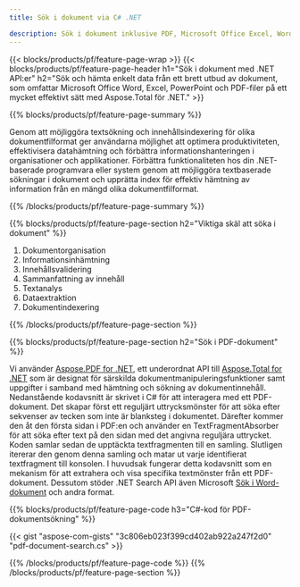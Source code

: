 ```yaml
---
title: Sök i dokument via C# .NET 

description: Sök i dokument inklusive PDF, Microsoft Office Excel, Word, PowerPoint och mer via din .NET-applikation. Sök efter dokument online via app.
---
```


{{< blocks/products/pf/feature-page-wrap >}}
{{< blocks/products/pf/feature-page-header h1="Sök i dokument med .NET API:er" h2="Sök och hämta enkelt data från ett brett utbud av dokument, som omfattar Microsoft Office Word, Excel, PowerPoint och PDF-filer på ett mycket effektivt sätt med Aspose.Total för .NET." >}}

{{% blocks/products/pf/feature-page-summary %}}

Genom att möjliggöra textsökning och innehållsindexering för olika dokumentfilformat ger användarna möjlighet att optimera produktiviteten, effektivisera datahämtning och förbättra informationshanteringen i organisationer och applikationer. Förbättra funktionaliteten hos din .NET-baserade programvara eller system genom att möjliggöra textbaserade sökningar i dokument och upprätta index för effektiv hämtning av information från en mängd olika dokumentfilformat.

{{% /blocks/products/pf/feature-page-summary  %}}

{{% blocks/products/pf/feature-page-section  h2="Viktiga skäl att söka i dokument" %}}

1. Dokumentorganisation
1. Informationsinhämtning
1. Innehållsvalidering 
1. Sammanfattning av innehåll 
1. Textanalys
1. Dataextraktion 
1. Dokumentindexering 


{{% /blocks/products/pf/feature-page-section %}}

{{% blocks/products/pf/feature-page-section  h2="Sök i PDF-dokument" %}}

Vi använder [Aspose.PDF for .NET](https://products.aspose.com/pdf/net/), ett underordnat API till [Aspose.Total for .NET](https://products.aspose.com/total/net/) som är designat för särskilda dokumentmanipuleringsfunktioner samt uppgifter i samband med hämtning och sökning av dokumentinnehåll. Nedanstående kodavsnitt är skrivet i C# för att interagera med ett PDF-dokument. Det skapar först ett reguljärt uttrycksmönster för att söka efter sekvenser av tecken som inte är blanksteg i dokumentet. Därefter kommer den åt den första sidan i PDF:en och använder en TextFragmentAbsorber för att söka efter text på den sidan med det angivna reguljära uttrycket. Koden samlar sedan de upptäckta textfragmenten till en samling. Slutligen itererar den genom denna samling och matar ut varje identifierat textfragment till konsolen. I huvudsak fungerar detta kodavsnitt som en mekanism för att extrahera och visa specifika textmönster från ett PDF-dokument. Dessutom stöder .NET Search API även Microsoft [Sök i Word-dokument](https://products.aspose.com/total/net/search/word/) och andra format.

{{% blocks/products/pf/feature-page-code h3="C#-kod för PDF-dokumentsökning" %}}

{{< gist "aspose-com-gists" "3c806eb023f399cd402ab922a247f2d0" "pdf-document-search.cs" >}}

{{% /blocks/products/pf/feature-page-code  %}}
{{% /blocks/products/pf/feature-page-section %}}